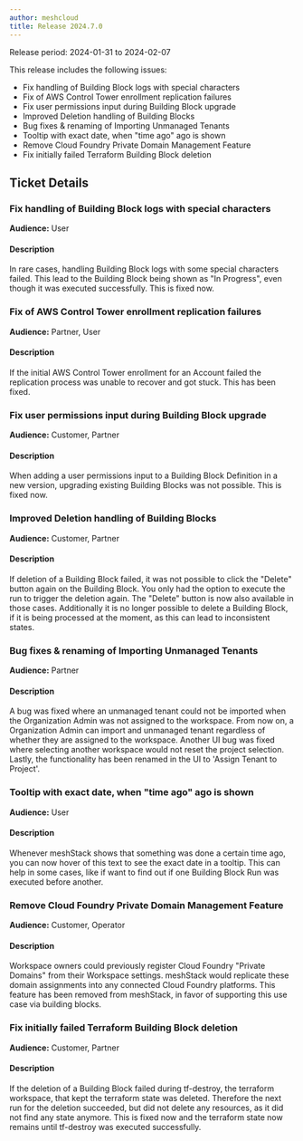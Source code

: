 ```yaml
---
author: meshcloud
title: Release 2024.7.0
---
```


Release period: 2024-01-31 to 2024-02-07

This release includes the following issues:
* Fix handling of Building Block logs with special characters
* Fix of AWS Control Tower enrollment replication failures
* Fix user permissions input during Building Block upgrade
* Improved Deletion handling of Building Blocks
* Bug fixes & renaming of Importing Unmanaged Tenants
* Tooltip with exact date, when "time ago" ago is shown
* Remove Cloud Foundry Private Domain Management Feature
* Fix initially failed Terraform Building Block deletion
<!--truncate-->

## Ticket Details
### Fix handling of Building Block logs with special characters
**Audience:** User<br>

#### Description
In rare cases, handling Building Block logs with some special characters failed. This lead to the Building Block being shown as "In Progress", even though it was executed successfully. This is fixed now.

### Fix of AWS Control Tower enrollment replication failures
**Audience:** Partner, User<br>

#### Description
If the initial AWS Control Tower enrollment for an Account failed the 
replication process was unable to recover and got stuck. This has been fixed.

### Fix user permissions input during Building Block upgrade
**Audience:** Customer, Partner<br>

#### Description
When adding a user permissions input to a Building Block Definition in a new version,
upgrading existing Building Blocks was not possible. This is fixed now.

### Improved Deletion handling of Building Blocks
**Audience:** Customer, Partner<br>

#### Description
If deletion of a Building Block failed, it was not possible to click the "Delete" button again on the Building Block.
You only had the option to execute the run to trigger the deletion again. The "Delete" button is now also available in
those cases. Additionally it is no longer possible to delete a Building Block, if it is being processed at the moment, 
as this can lead to inconsistent states.

### Bug fixes & renaming of Importing Unmanaged Tenants
**Audience:** Partner<br>

#### Description
A bug was fixed where an unmanaged tenant could not be imported when the Organization Admin was not assigned to the workspace. From now on, a Organization Admin can import and unmanaged tenant regardless of whether they are assigned to the workspace. Another UI bug was fixed where selecting another workspace would not reset the project selection. Lastly, the functionality has been renamed in the UI to 'Assign Tenant to Project'.

### Tooltip with exact date, when "time ago" ago is shown
**Audience:** User<br>

#### Description
Whenever meshStack shows that something was done a certain time ago, you can now hover of this
text to see the exact date in a tooltip. This can help in some cases, like if want to find
out if one Building Block Run was executed before another.

### Remove Cloud Foundry Private Domain Management Feature
**Audience:** Customer, Operator<br>

#### Description
Workspace owners could previously register Cloud Foundry "Private Domains" from their Workspace settings.
meshStack would replicate these domain assignments into any connected Cloud Foundry platforms.
This feature has been removed from meshStack, in favor of supporting this use case via building blocks.

### Fix initially failed Terraform Building Block deletion
**Audience:** Customer, Partner<br>

#### Description
If the deletion of a Building Block failed during tf-destroy, the terraform workspace, that kept the terraform state
was deleted. Therefore the next run for the deletion succeeded, but did not delete any resources,
as it did not find any state anymore. This is fixed now and the terraform state now remains until tf-destroy
was executed successfully.

